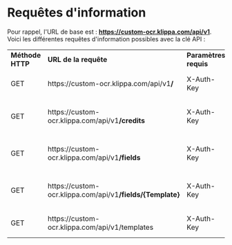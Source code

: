 # Requêtes d'information 

Pour rappel, l'URL de base est : **https://custom-ocr.klippa.com/api/v1**.
<br>Voici les différentes requêtes d'information possibles avec la clé API :
<table>
    <tr>
        <td> <b>Méthode HTTP</b></td>
        <td> <b>URL de la requête </b></td>
        <td> <b>Paramètres requis</b></td>
        <td> <b>Description </b> </td>
    </tr>
    <tr>
        <td> GET </td>
        <td> https://custom-ocr.klippa.com/api/v1<b>/</b> </td>
        <td> X-Auth-Key</td>
        <td> Infos principales sur l'API </td>
    </tr>
    <tr>
        <td> GET </td>
        <td> https://custom-ocr.klippa.com/api/v1<b>/credits</b> </td>
        <td> X-Auth-Key </td>
        <td> Infos sur le nombre de crédits Klippa </td>
    </tr>
    <tr>
        <td> GET </td>
        <td> https://custom-ocr.klippa.com/api/v1<b>/fields </b></td>
        <td> X-Auth-Key </td>
        <td> Infos sur les différents champs </td>
    </tr>
    <tr>
        <td> GET </td>
        <td> https://custom-ocr.klippa.com/api/v1<b>/fields/{Template}</b> </td>
        <td> X-Auth-Key </td>
        <td> Infos des champs du template en paramètre</td>
    </tr>
    <tr>
        <td> GET </td>
        <td> https://custom-ocr.klippa.com/api/v1/templates </td>
        <td> X-Auth-Key </td>
        <td> Infos des différents templates </td>
    </tr>
    
</table>